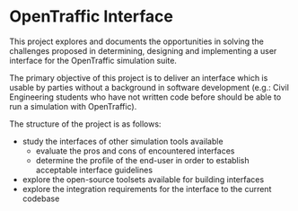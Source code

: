 # OpenTraffic Interface
This project explores and documents the opportunities in solving the challenges
proposed in determining, designing and implementing a user interface for the
OpenTraffic simulation suite.

The primary objective of this project is to deliver an interface which is 
usable by parties without a background in software development (e.g.: Civil 
Engineering students who have not written code before should be able to run
a simulation with OpenTraffic).

The structure of the project is as follows:

 - study the interfaces of other simulation tools available
   - evaluate the pros and cons of encountered interfaces
   - determine the profile of the end-user in order to establish acceptable
     interface guidelines
 - explore the open-source toolsets available for building interfaces
 - explore the integration requirements for the interface to the current 
   codebase
